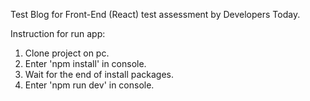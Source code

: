 Test Blog for Front-End (React) test assessment by Developers Today.

Instruction for run app:
1. Clone project on pc.
2. Enter 'npm install' in console.
3. Wait for the end of install packages.
3. Enter 'npm run dev' in console.